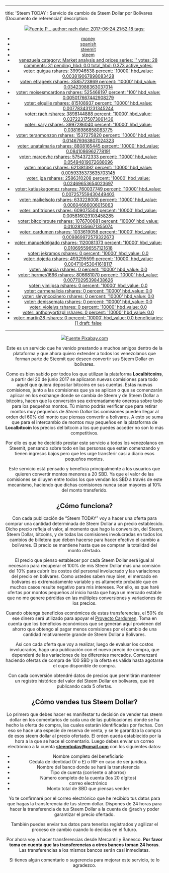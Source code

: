 
---
title: 'Steem TODAY : Servicio de cambio de Steem Dollar por Bolívares (Documento
  de referencia)'
description: <div class="pull-left"><center><img src="http://energiaydesarrollo.com/wp-content/uploads/2017/06/transfer.png"/><a
  href="http://pixabay.com">Fuente P...
author: rach
date: 2017-06-24 21:52:18
tags:
- money
- spanish
- steemit
- steem
- venezuela
category: Market analysis and prices
series: ''
votes: 28
comments: 31
pending_hbd: 0.0
total_hbd: 0.373
active_votes:
- voter: quigua
  rshares: 399946538
  percent: '10000'
  hbd_value: 0.003819067898083428
- voter: efrageek
  rshares: 3585723869
  percent: '10000'
  hbd_value: 0.03423988363037014
- voter: moisesmcardona
  rshares: 525468197
  percent: '100'
  hbd_value: 0.005017667442908279
- voter: elguille
  rshares: 815108937
  percent: '10000'
  hbd_value: 0.007783431231345244
- voter: rach
  rshares: 3898144888
  percent: '10000'
  hbd_value: 0.037223175073061436
- voter: sary
  rshares: 3997286040
  percent: '10000'
  hbd_value: 0.03816986858083775
- voter: teranmonzon
  rshares: 1537275820
  percent: '10000'
  hbd_value: 0.014679363807024323
- voter: unatalmaria
  rshares: 8808165445
  percent: '10000'
  hbd_value: 0.0841086962778191
- voter: marcevhc
  rshares: 5754372333
  percent: '10000'
  hbd_value: 0.05494819072688096
- voter: monoc
  rshares: 621381392
  percent: '10000'
  hbd_value: 0.0059335373635703145
- voter: jga
  rshares: 2586310208
  percent: '10000'
  hbd_value: 0.02469653654023697
- voter: katiuskagomez
  rshares: 760037749
  percent: '10000'
  hbd_value: 0.007257559430449403
- voter: maikelsoto
  rshares: 633228008
  percent: '10000'
  hbd_value: 0.00604666006015063
- voter: anfitriones
  rshares: 609075504
  percent: '10000'
  hbd_value: 0.005816029103458285
- voter: bitcoinroute
  rshares: 1076700681
  percent: '10000'
  hbd_value: 0.010281356671355074
- voter: cardumen
  rshares: 1033619058
  percent: '10000'
  hbd_value: 0.009869972579322673
- voter: manueldelgado
  rshares: 1120081373
  percent: '10000'
  hbd_value: 0.010695596557121618
- voter: jekramos
  rshares: 0
  percent: '10000'
  hbd_value: 0.0
- voter: dojeda
  rshares: 493295599
  percent: '10000'
  hbd_value: 0.004710453041618117
- voter: algarcia
  rshares: 0
  percent: '10000'
  hbd_value: 0.0
- voter: hermes1666
  rshares: 806681070
  percent: '10000'
  hbd_value: 0.00770295398438626
- voter: yimiipsa
  rshares: 0
  percent: '10000'
  hbd_value: 0.0
- voter: carmenalicia
  rshares: 0
  percent: '10000'
  hbd_value: 0.0
- voter: sleymcocinero
  rshares: 0
  percent: '10000'
  hbd_value: 0.0
- voter: denissemata
  rshares: 0
  percent: '10000'
  hbd_value: 0.0
- voter: violelys
  rshares: 0
  percent: '10000'
  hbd_value: 0.0
- voter: anthonyortizpl
  rshares: 0
  percent: '10000'
  hbd_value: 0.0
- voter: martin28
  rshares: 0
  percent: '10000'
  hbd_value: 0.0
beneficiaries: []
draft: false
---

<div class="pull-left"><center><img src="http://energiaydesarrollo.com/wp-content/uploads/2017/06/transfer.png"/><a href="http://pixabay.com">Fuente Pixabay.com</a></center></div>

Este es un servicio que he venido prestando a muchos amigos dentro de la plataforma y que ahora quiero extender a todos los venezolanos que forman parte de Steemit que deseen convertir sus Steem Dollar en bolívares. 

Como es bien sabido por todos los que utilizan la plataforma **Localbitcoins**, a partir del 20 de junio 2017  se aplicaron nuevas comisiones para todo aquél que quiera depositar bitcoins en sus cuentas. Estas nuevas comisiones, junto a las comisiones que ya se aplican o que se comenzarán aplicar en  los exchange donde se cambia de Steem y de Steem Dollar a bitcoins, hacen que la conversión sea extremadamente onerosa sobre todo para los pequeños montos.
Tú mismo podrás verificar que para retirar montos muy pequeños de *Steem Dollar* las comisiones pueden llegar al orden del 60% del monto que piensas convertir a bolívares. A esto se suma que para el intercambio de montos muy pequeños en la plataforma de **Localbitcoin** los precios del bitcoin a los que puedes acceder no son lo más competitivos. 


Por ello es que he decidido  prestar este servicio a todos los venezolanos en Steemit, pensando sobre todo en las personas que están comenzando y tienen ingresos bajos pero que les urge transferir casi a diario esos pequeños montos.

Este servicio está pensado y beneficia principalmente a los usuarios que quieren convertir montos menores a 20 SBD. Ya que el valor de las comisiones se diluyen entre todos los que vendan los SBD a través de este mecanismo, haciendo que dichas comisiones nunca sean mayores al 10% del monto transferido.  

## ¿Cómo funciona?

Con cada publicación de “Steem TODAY” voy a hacer una oferta para comprar una cantidad determinada de Steem Dollar a un precio establecido. Dicho precio refleja el valor, al momento que hago la conversión,  del Steem, Steem Dollar, bitcoins, y de todas las comisiones involucradas en todos los cambios de billetera que deben hacerse para hacer efectivo el cambio a bolívares. El precio se mantiene hasta que se compran la totalidad del monto ofertado.

El precio que pienso establecer  por cada Steem Dollar será igual al necesario para recuperar el 100% de mis Steem Dollar más una comisión del 10% para cubrir los costos del personal involucrado y las variaciones del precio en bolívares. Como ustedes saben muy bien, el mercado en bolívares es extremadamente variable y es altamente probable que en muchos casos resulte negativo para mis intereses. Por ello, es que haré ofertas por montos pequeños al inicio hasta que haya un mercado estable que no me genere pérdidas en las múltiples conversiones y variaciones de los precios.

Cuando obtenga beneficios económicos de estas transferencias, el 50% de ese dinero será utilizado para apoyar el  [Proyecto Cardumen](https://steemit.com/spanish/@cardumen/documento-referencial-del-proyecto-cardumen). Toma en cuenta que los beneficios económicos que se generan aquí provienen del ahorro que obtengo al pagar menos comisiones por el cambio de una cantidad relativamente grande de Steem Dollar a Bolívares.

Así con cada oferta que voy a realizar, luego de evaluar los costos involucrados,  hago una publicación   con el nuevo precio de compra, que dependerá de las variaciones de los diferentes mercados. Comenzaré haciendo ofertas de compra de 100 SBD y la oferta es válida hasta agotarse el cupo disponible de compra.

Con cada conversión obtendré datos de precios que permitirán mantener un registro histórico del valor del Steem Dollar en bolívares, que iré publicando cada 5 ofertas.

## ¿Cómo vendes tus Steem Dollar?

Lo primero que debes hacer es manifestar tu decisión de vender tus steem dollar en los comentarios de cada una de las publicaciones donde se ha hecho la oferta de compra, las cuales estarán identificadas por fechas. Con eso se hace una especie de reserva de venta, y se te garantiza la compra de esos steem dollar al precio ofertado. El orden queda establecido por la hora a la que se hace el comentario.
Luego debes enviar un correo electrónico a la cuenta **steemtoday@gmail.com** con los siguientes datos:

- Nombre completo del beneficiario
- Cédula de identidad (V o E) o RIF en caso de ser jurídica.
- Nombre del banco donde se hará la transferencia
- Tipo de cuenta (corriente o ahorros)
- Número completo de la cuenta (los 20 dígitos)
- correo electrónico
- Monto total de SBD que piensas vender

Yo te confirmaré por el correo electrónico que he recibido tus datos para que hagas la transferencia de tus steem dollar. Dispones de 24 horas para hacer la transferencia de tus Steem Dollar a la cuenta de @rach y poder garantizar el precio ofertado.

También puedes enviar tus datos para tenerlos registrados y agilizar el proceso de cambio cuando lo decidas en el futuro.

Por ahora voy a hacer transferencias desde Mercantil y Banesco. **Por favor toma en cuenta que las transferencias a otros bancos toman 24 horas**. Las transferencias a los mismos bancos serán casi inmediatas.
 
Si tienes algún comentario o sugerencia para mejorar este servicio, te lo agradezco. 
